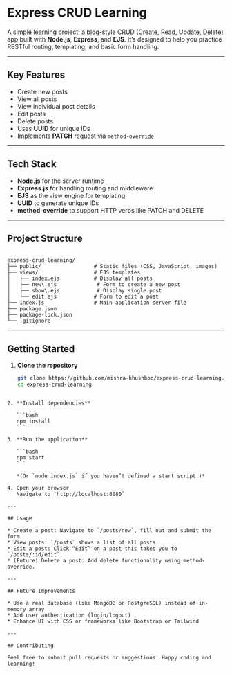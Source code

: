 
# Express CRUD Learning

A simple learning project: a blog-style CRUD (Create, Read, Update, Delete) app built with **Node.js**, **Express**, and **EJS**. It’s designed to help you practice RESTful routing, templating, and basic form handling.

---

##  Key Features
- Create new posts
- View all posts
- View individual post details
- Edit posts
- Delete posts
- Uses **UUID** for unique IDs
- Implements **PATCH** request via `method-override`

---

##  Tech Stack
- **Node.js** for the server runtime  
- **Express.js** for handling routing and middleware  
- **EJS** as the view engine for templating  
- **UUID** to generate unique IDs  
- **method-override** to support HTTP verbs like PATCH and DELETE  

---

##  Project Structure
```

express-crud-learning/
├── public/                 # Static files (CSS, JavaScript, images)
├── views/                  # EJS templates
│   ├── index.ejs           # Display all posts
│   ├── new\.ejs             # Form to create a new post
│   ├── show\.ejs            # Display single post
│   └── edit.ejs            # Form to edit a post
├── index.js                # Main application server file
├── package.json
├── package-lock.json
└── .gitignore

````

---

##  Getting Started

1. **Clone the repository**  
   ```bash
   git clone https://github.com/mishra-khushboo/express-crud-learning.git
   cd express-crud-learning
````

2. **Install dependencies**

   ```bash
   npm install
   ```

3. **Run the application**

   ```bash
   npm start
   ```

   *(Or `node index.js` if you haven’t defined a start script.)*

4. Open your browser
   Navigate to `http://localhost:8080`

---

## Usage

* Create a post: Navigate to `/posts/new`, fill out and submit the form.
* View posts: `/posts` shows a list of all posts.
* Edit a post: Click “Edit” on a post—this takes you to `/posts/:id/edit`.
* (Future) Delete a post: Add delete functionality using method-override.

---

## Future Improvements

* Use a real database (like MongoDB or PostgreSQL) instead of in-memory array
* Add user authentication (login/logout)
* Enhance UI with CSS or frameworks like Bootstrap or Tailwind

---

## Contributing

Feel free to submit pull requests or suggestions. Happy coding and learning!
